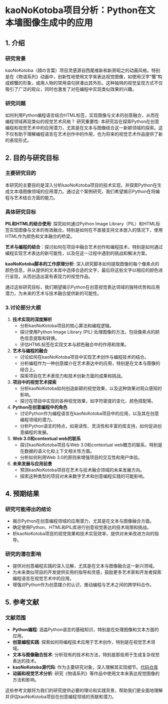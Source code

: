 # kaoNoKotoba项目分析：Python在文本墙图像生成中的应用

## 1. 介绍

### 研究背景

kaoNoKotoba（顔の言葉）项目灵感源自西尾维新和新房昭之的动画风格。特别是在《物语系列》动画中，创新性地使用文字来表达视觉图像，如使用汉字“蟹”构成螃蟹的形象，或用人物的常用语句拼凑出其外形。这种独特的视觉呈现方式不仅吸引了广泛的观众，同时也激发了对在编程中实现类似效果的兴趣。

### 研究问题

如何利用Python编程语言结合HTML标签，实现图像与文本的创意融合，从而在编程领域再现类似的视觉艺术风格？
研究重要性: 本研究旨在探索Python在创意编程和视觉艺术中的应用潜力，尤其是在文本与图像结合这一新颖领域的探索。这不仅有助于理解编程语言在艺术创作中的作用，也为将来的视觉艺术作品提供了新的表现形式。

## 2. 目的与研究目标

### 主要研究目的

本研究的主要目的是深入分析kaoNoKotoba项目的技术实现，并探索Python在生成文本墙图像领域的应用潜力。通过这个案例研究，我们希望揭示Python在将编程与艺术结合方面的能力。

### 具体研究目标

**PIL和HTML的结合使用**: 探究如何通过Python Image Library（PIL）和HTML标签实现图像与文本的有效融合。特别是如何在不直接支持文本嵌入的情况下，使用HTML作为颜色和文本融合的桥梁。

**艺术与编程的结合**：探讨如何在项目中融合艺术创作和编程技术，特别是如何通过编程实现艺术表达的新可能性，以及在这一过程中遇到的挑战和解决方案。

**kaoNoKotoba脚本的工作原理分析**: 深入研究脚本如何提取图像的每个像素点的颜色信息，并从提供的文本库中选择合适的文字，最后将这些文字以相应的颜色进行呈现，从而创造出富有表现力的视觉作品。

通过这些研究目标，我们期望揭示Python在创意视觉表达领域的独特优势和应用潜力，为未来的艺术与技术融合提供新的可能性。

### 3.讨论部分大纲

1. **技术实现的深度解析**
   - 分析kaoNoKotoba项目的核心算法和编程逻辑。
   - 探讨使用Python Image Library (PIL) 处理图像的方法，包括像素点的颜色信息提取和转换。
   - 评估HTML标签在实现文本与颜色融合中的作用和效果。
2. **艺术与编程的融合**
   - 讨论如何在kaoNoKotoba项目中实现艺术创作与编程技术的结合。
   - 分析编程作为一种创意媒介在艺术表达中的应用，特别是在文本与图像的结合上。
   - 探索项目在艺术表现力和技术创新方面的成果和挑战。
3. **项目中的视觉艺术探索**
   - 分析kaoNoKotoba如何创造新颖的视觉效果，以及这种效果对观众感知的影响。
   - 探讨在项目中实现的各种视觉效果，如字符密度的变化、颜色搭配等。
4. **Python在创意编程中的角色**
   - 讨论Python作为编程语言在kaoNoKotoba项目中的应用，以及其在创意编程领域的潜力。
   - 分析Python语言的特点，如易读性、灵活性和丰富的库支持，如何促进创意编程的发展。
5. **Web 3.0和contextual web的联系**
   - 探讨kaoNoKotoba项目与Web 3.0和contextual web概念的联系，特别是在数据的语义化和上下文相关性方面。
   - 分析如何利用Web 3.0的原则来增强项目的交互性和用户体验。
6. **未来发展与应用前景**
   - 预测kaoNoKotoba项目在艺术与技术融合领域的未来发展方向。
   - 探索这种类型的项目对未来数字艺术和创意编程实践的可能影响。

## 4. 预期结果

### 研究可能得出的结论

- 揭示Python在创意编程领域的应用潜力，尤其是在文本与图像融合方面。
- 确定使用Python、HTML和PIL库进行创意视觉表达的技术局限和挑战。
- 析kaoNoKotoba项目的视觉效果和技术实现效率，提供对未来改进方向的指导。

### 研究的潜在影响

- 提供对创意编程实践的深入见解，尤其是在文本与图像融合这一新兴领域。
- 为未来类似项目的开发提供实用的指导和灵感，鼓励更多艺术家和开发者探索编程语言在视觉艺术中的应用。
- 增强对Python作为创意媒介的认识，推动编程与艺术之间的跨学科合作。

## 5. 参考文献

### 文献范围

- **Python编程**: 涵盖Python语言的基础知识，特别是在处理图像和文本方面的应用。
- **创意编程实践**: 探索如何将编程技术应用于艺术创作，特别是在视觉艺术领域。
- **文本与图像融合技术**: 分析现有的技术和方法，特别是那些用于生成复杂视觉表达的技术。
- **kaoNoKotoba源代码**: 作为主要研究对象，深入理解其实现细节。[代码仓库](https://github.com/mosaicthej/kaoNoKotoba)
- **动画和视觉艺术分析**: 研究《物语系列》等作品中使用文本来表达视觉图像的方法和影响。

这些参考文献将为我们的研究提供必要的理论和实践背景，帮助我们更全面地理解并评估kaoNoKotoba项目在创意编程领域的贡献和潜力。
